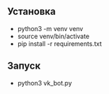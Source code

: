 ## Установка
- python3 -m venv venv
- source venv/bin/activate
- pip install -r requirements.txt

## Запуск
- python3 vk_bot.py